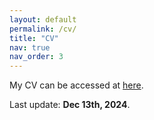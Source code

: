```yaml
---
layout: default
permalink: /cv/
title: "CV"
nav: true
nav_order: 3
---
```


My CV can be accessed at [here](https://beilong-tang.github.io/assets/pdf/Beilong_Tang_CV.pdf).

Last update: __Dec 13th, 2024__. 
